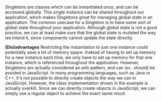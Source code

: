 Singletons are classes which can be instantiated once, and can be accessed globally. 
This single instance can be shared throughout our application, which makes Singletons great for managing global state in an application.
The common usecase for a Singleton is to have some sort of global state throughout your application. Although global state is not a good practice, 
we can at least make sure that the global state is mutated the way we intend it, since components cannot update the state directly.

**(Dis)advantages**
Restricting the instantiation to just one instance could potentially save a lot of memory space. Instead of having to set up memory for a new instance each time, we only have to set up memory for that one instance, which is referenced throughout the application. However, Singletons are actually considered an anti-pattern, and can (or.. should) be avoided in JavaScript.
In many programming languages, such as Java or C++, it's not possible to directly create objects the way we can in JavaScript.
However, the class implementation shown in the example is actually overkill. Since we can directly create objects in JavaScript, we can simply use a regular object to achieve the exact same result. 
